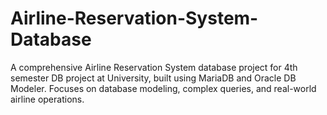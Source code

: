 # Airline-Reservation-System-Database
A comprehensive Airline Reservation System database project for 4th semester DB project at University, built using MariaDB and Oracle DB Modeler. Focuses on database modeling, complex queries, and real-world airline operations.

